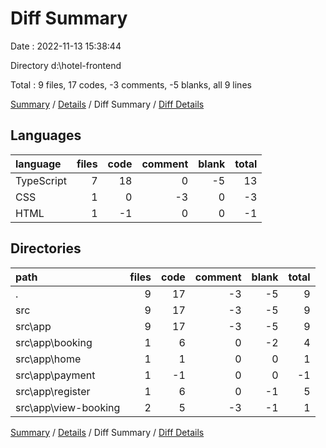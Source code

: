 # Diff Summary

Date : 2022-11-13 15:38:44

Directory d:\\hotel-frontend

Total : 9 files,  17 codes, -3 comments, -5 blanks, all 9 lines

[Summary](results.md) / [Details](details.md) / Diff Summary / [Diff Details](diff-details.md)

## Languages
| language | files | code | comment | blank | total |
| :--- | ---: | ---: | ---: | ---: | ---: |
| TypeScript | 7 | 18 | 0 | -5 | 13 |
| CSS | 1 | 0 | -3 | 0 | -3 |
| HTML | 1 | -1 | 0 | 0 | -1 |

## Directories
| path | files | code | comment | blank | total |
| :--- | ---: | ---: | ---: | ---: | ---: |
| . | 9 | 17 | -3 | -5 | 9 |
| src | 9 | 17 | -3 | -5 | 9 |
| src\\app | 9 | 17 | -3 | -5 | 9 |
| src\\app\\booking | 1 | 6 | 0 | -2 | 4 |
| src\\app\\home | 1 | 1 | 0 | 0 | 1 |
| src\\app\\payment | 1 | -1 | 0 | 0 | -1 |
| src\\app\\register | 1 | 6 | 0 | -1 | 5 |
| src\\app\\view-booking | 2 | 5 | -3 | -1 | 1 |

[Summary](results.md) / [Details](details.md) / Diff Summary / [Diff Details](diff-details.md)